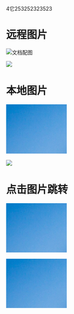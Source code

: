 4它253252323523

# 远程图片
![文档配图](https://hnxx.oss-cn-shanghai.aliyuncs.com/official/1690786601126.png)

<img src="https://hnxx.oss-cn-shanghai.aliyuncs.com/official/1690786601126.png">

# 本地图片
![文档配图](wechat_2025-09-05_153356_729.png)

<image src="wechat_2025-09-05_153356_729.png">
  
# 点击图片跳转
[![文档配图](wechat_2025-09-05_153356_729.png)](https://www.baidu.com)

<a href="https://www.baidu.com" target="_blank" rel="noopener noreferrer">
  <img src="wechat_2025-09-05_153356_729.png" alt="图片描述">
</a>


